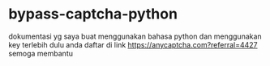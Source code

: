 # bypass-captcha-python

dokumentasi yg saya buat menggunakan bahasa python
dan menggunakan key terlebih dulu anda daftar di 
link https://anycaptcha.com?referral=4427
semoga membantu
